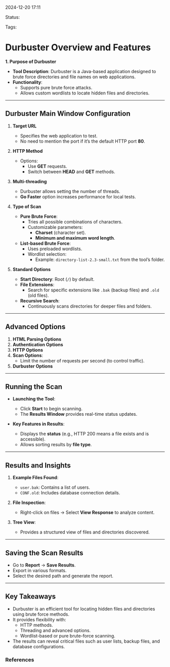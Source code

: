 2024-12-20 17:11

Status:

Tags:

# Durbuster Overview and Features

**1. Purpose of Durbuster**

- **Tool Description**: Durbuster is a Java-based application designed to brute force directories and file names on web applications.
- **Functionality**:
    - Supports pure brute force attacks.
    - Allows custom wordlists to locate hidden files and directories.

---

## **Durbuster Main Window Configuration**

1. **Target URL**
    
    - Specifies the web application to test.
    - No need to mention the port if it’s the default HTTP port **80**.
2. **HTTP Method**
    
    - Options:
        - Use **GET** requests.
        - Switch between **HEAD** and **GET** methods.
3. **Multi-threading**
    
    - Durbuster allows setting the number of threads.
    - **Go Faster** option increases performance for local tests.
4. **Type of Scan**
    
    - **Pure Brute Force**:
        - Tries all possible combinations of characters.
        - Customizable parameters:
            - **Charset** (character set).
            - **Minimum and maximum word length**.
    - **List-based Brute Force**:
        - Uses preloaded wordlists.
        - Wordlist selection:
            - Example: `directory-list-2.3-small.txt` from the tool’s folder.
5. **Standard Options**
    
    - **Start Directory**: Root (`/`) by default.
    - **File Extensions**:
        - Search for specific extensions like `.bak` (backup files) and `.old` (old files).
    - **Recursive Search**:
        - Continuously scans directories for deeper files and folders.

---

## **Advanced Options**

1. **HTML Parsing Options**
2. **Authentication Options**
3. **HTTP Options**
4. **Scan Options**:
    - Limit the number of requests per second (to control traffic).
5. **Durbuster Options**

---

## **Running the Scan**

- **Launching the Tool**:
    
    - Click **Start** to begin scanning.
    - The **Results Window** provides real-time status updates.
- **Key Features in Results**:
    
    - Displays the **status** (e.g., HTTP 200 means a file exists and is accessible).
    - Allows sorting results by **file type**.

---

## **Results and Insights**

1. **Example Files Found**:
    
    - `user.bak`: Contains a list of users.
    - `CONF.old`: Includes database connection details.
2. **File Inspection**:
    
    - Right-click on files → Select **View Response** to analyze content.
3. **Tree View**:
    
    - Provides a structured view of files and directories discovered.

---

## **Saving the Scan Results**

- Go to **Report** → **Save Results**.
- Export in various formats.
- Select the desired path and generate the report.

---

## **Key Takeaways**

- Durbuster is an efficient tool for locating hidden files and directories using brute force methods.
- It provides flexibility with:
    - HTTP methods.
    - Threading and advanced options.
    - Wordlist-based or pure brute-force scanning.
- The results can reveal critical files such as user lists, backup files, and database configurations.






### References
